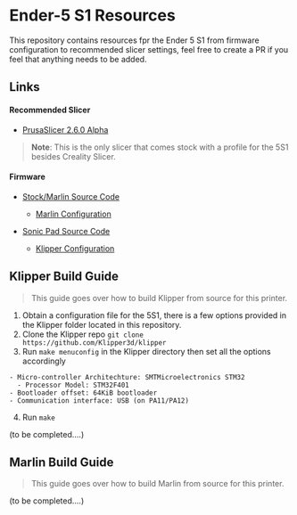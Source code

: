 # Ender-5 S1 Resources
This repository contains resources fpr the Ender 5 S1 from firmware configuration to recommended slicer settings, feel free to create a PR if you feel that anything needs to be added.

## Links

#### Recommended Slicer
- [PrusaSlicer 2.6.0 Alpha](https://github.com/prusa3d/PrusaSlicer/releases)
> **Note**:
>  This is the only slicer that comes stock with a profile for the 5S1 besides Creality Slicer.

#### Firmware
- [Stock/Marlin Source Code](https://github.com/CrealityOfficial/Ender-5S1)

  - [Marlin Configuration](https://github.com/MarlinFirmware/Configurations/tree/import-2.1.x/config/examples/Creality/Ender-5%20S1) 

- [Sonic Pad Source Code](https://github.com/CrealityOfficial/Creality_Sonic_Pad)

  - [Klipper Configuration](https://github.com/MrSpidercat/Ender5-S1/tree/main/config/klipper)





## Klipper Build Guide
> This guide goes over how to build Klipper from source for this printer.
1. Obtain a configuration file for the 5S1, there is a few options provided in the Klipper folder located in this repository.
2. Clone the Klipper repo `git clone https://github.com/Klipper3d/klipper`
3. Run `make menuconfig` in the Klipper directory then set all the options accordingly
```
- Micro-controller Architechture: SMTMicroelectronics STM32
  - Processor Model: STM32F401
- Bootloader offset: 64KiB bootloader
- Communication interface: USB (on PA11/PA12)
```
4. Run `make` 

(to be completed....)


## Marlin Build Guide
> This guide goes over how to build Marlin from source for this printer.

(to be completed....)

